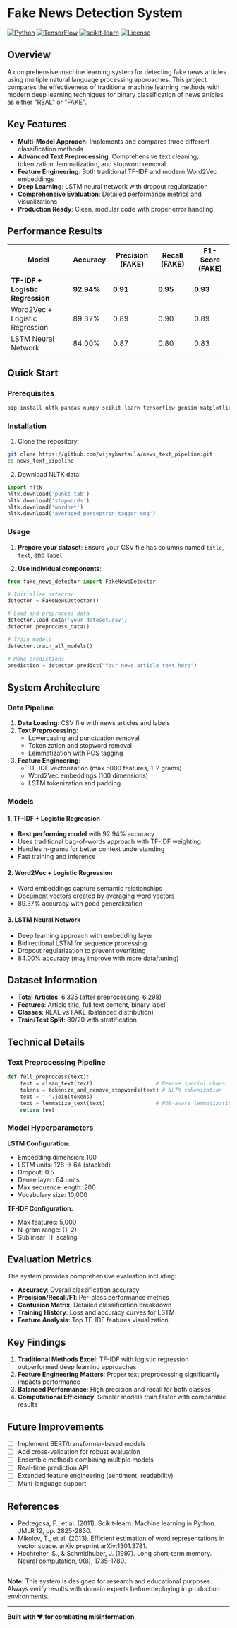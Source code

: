 # Fake News Detection System

[![Python](https://img.shields.io/badge/Python-3.8+-blue.svg)](https://www.python.org/downloads/)
[![TensorFlow](https://img.shields.io/badge/TensorFlow-2.x-orange.svg)](https://tensorflow.org/)
[![scikit-learn](https://img.shields.io/badge/scikit--learn-1.0+-green.svg)](https://scikit-learn.org/)
[![License](https://img.shields.io/badge/License-MIT-yellow.svg)](LICENSE)

## Overview

A comprehensive machine learning system for detecting fake news articles using multiple natural language processing approaches. This project compares the effectiveness of traditional machine learning methods with modern deep learning techniques for binary classification of news articles as either "REAL" or "FAKE".

## Key Features

- **Multi-Model Approach**: Implements and compares three different classification methods
- **Advanced Text Preprocessing**: Comprehensive text cleaning, tokenization, lemmatization, and stopword removal
- **Feature Engineering**: Both traditional TF-IDF and modern Word2Vec embeddings
- **Deep Learning**: LSTM neural network with dropout regularization
- **Comprehensive Evaluation**: Detailed performance metrics and visualizations
- **Production Ready**: Clean, modular code with proper error handling

## Performance Results

| Model | Accuracy | Precision (FAKE) | Recall (FAKE) | F1-Score (FAKE) |
|-------|----------|------------------|---------------|-----------------|
| **TF-IDF + Logistic Regression** | **92.94%** | **0.91** | **0.95** | **0.93** |
| Word2Vec + Logistic Regression | 89.37% | 0.89 | 0.90 | 0.89 |
| LSTM Neural Network | 84.00% | 0.87 | 0.80 | 0.83 |

## Quick Start

### Prerequisites

```bash
pip install nltk pandas numpy scikit-learn tensorflow gensim matplotlib seaborn
```

### Installation

1. Clone the repository:
```bash
git clone https://github.com/vijaybartaula/news_text_pipeline.git
cd news_text_pipeline
```

2. Download NLTK data:
```python
import nltk
nltk.download('punkt_tab')
nltk.download('stopwords')
nltk.download('wordnet')
nltk.download('averaged_perceptron_tagger_eng')
```

### Usage

1. **Prepare your dataset**: Ensure your CSV file has columns named `title`, `text`, and `label`

2. **Use individual components**:
```python
from fake_news_detector import FakeNewsDetector

# Initialize detector
detector = FakeNewsDetector()

# Load and preprocess data
detector.load_data('your_dataset.csv')
detector.preprocess_data()

# Train models
detector.train_all_models()

# Make predictions
prediction = detector.predict("Your news article text here")
```

## System Architecture

### Data Pipeline
1. **Data Loading**: CSV file with news articles and labels
2. **Text Preprocessing**: 
   - Lowercasing and punctuation removal
   - Tokenization and stopword removal
   - Lemmatization with POS tagging
3. **Feature Engineering**:
   - TF-IDF vectorization (max 5000 features, 1-2 grams)
   - Word2Vec embeddings (100 dimensions)
   - LSTM tokenization and padding

### Models

#### 1. TF-IDF + Logistic Regression
- **Best performing model** with 92.94% accuracy
- Uses traditional bag-of-words approach with TF-IDF weighting
- Handles n-grams for better context understanding
- Fast training and inference

#### 2. Word2Vec + Logistic Regression
- Word embeddings capture semantic relationships
- Document vectors created by averaging word vectors
- 89.37% accuracy with good generalization

#### 3. LSTM Neural Network
- Deep learning approach with embedding layer
- Bidirectional LSTM for sequence processing
- Dropout regularization to prevent overfitting
- 84.00% accuracy (may improve with more data/tuning)

## Dataset Information

- **Total Articles**: 6,335 (after preprocessing: 6,298)
- **Features**: Article title, full text content, binary label
- **Classes**: REAL vs FAKE (balanced distribution)
- **Train/Test Split**: 80/20 with stratification

## Technical Details

### Text Preprocessing Pipeline
```python
def full_preprocess(text):
    text = clean_text(text)                    # Remove special chars, digits
    tokens = tokenize_and_remove_stopwords(text) # NLTK tokenization
    text = ' '.join(tokens)
    text = lemmatize_text(text)                # POS-aware lemmatization
    return text
```

### Model Hyperparameters

**LSTM Configuration:**
- Embedding dimension: 100
- LSTM units: 128 → 64 (stacked)
- Dropout: 0.5
- Dense layer: 64 units
- Max sequence length: 200
- Vocabulary size: 10,000

**TF-IDF Configuration:**
- Max features: 5,000
- N-gram range: (1, 2)
- Sublinear TF scaling

## Evaluation Metrics

The system provides comprehensive evaluation including:
- **Accuracy**: Overall classification accuracy
- **Precision/Recall/F1**: Per-class performance metrics
- **Confusion Matrix**: Detailed classification breakdown
- **Training History**: Loss and accuracy curves for LSTM
- **Feature Analysis**: Top TF-IDF features visualization

## Key Findings

1. **Traditional Methods Excel**: TF-IDF with logistic regression outperformed deep learning approaches
2. **Feature Engineering Matters**: Proper text preprocessing significantly impacts performance
3. **Balanced Performance**: High precision and recall for both classes
4. **Computational Efficiency**: Simpler models train faster with comparable results

## Future Improvements

- [ ] Implement BERT/transformer-based models
- [ ] Add cross-validation for robust evaluation
- [ ] Ensemble methods combining multiple models
- [ ] Real-time prediction API
- [ ] Extended feature engineering (sentiment, readability)
- [ ] Multi-language support

## References

- Pedregosa, F., et al. (2011). Scikit-learn: Machine learning in Python. JMLR 12, pp. 2825-2830.
- Mikolov, T., et al. (2013). Efficient estimation of word representations in vector space. arXiv preprint arXiv:1301.3781.
- Hochreiter, S., & Schmidhuber, J. (1997). Long short-term memory. Neural computation, 9(8), 1735-1780.

---

**Note**: This system is designed for research and educational purposes. Always verify results with domain experts before deploying in production environments.

---

**Built with ❤️ for combating misinformation**
